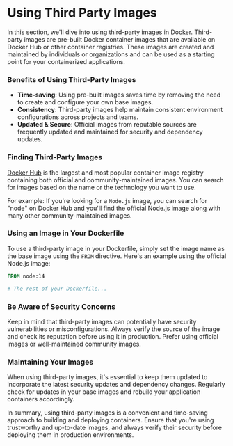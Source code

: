 # Using Third Party Images

In this section, we'll dive into using third-party images in Docker. Third-party images are pre-built Docker container images that are available on Docker Hub or other container registries. These images are created and maintained by individuals or organizations and can be used as a starting point for your containerized applications.

### Benefits of Using Third-Party Images

- **Time-saving**: Using pre-built images saves time by removing the need to create and configure your own base images.
- **Consistency**: Third-party images help maintain consistent environment configurations across projects and teams.
- **Updated & Secure**: Official images from reputable sources are frequently updated and maintained for security and dependency updates.

### Finding Third-Party Images

[Docker Hub](https://hub.docker.com) is the largest and most popular container image registry containing both official and community-maintained images. You can search for images based on the name or the technology you want to use.

For example: If you're looking for a `Node.js` image, you can search for "node" on Docker Hub and you'll find the official Node.js image along with many other community-maintained images.

### Using an Image in Your Dockerfile

To use a third-party image in your Dockerfile, simply set the image name as the base image using the `FROM` directive. Here's an example using the official Node.js image:

```Dockerfile
FROM node:14

# The rest of your Dockerfile...
```

### Be Aware of Security Concerns

Keep in mind that third-party images can potentially have security vulnerabilities or misconfigurations. Always verify the source of the image and check its reputation before using it in production. Prefer using official images or well-maintained community images.

### Maintaining Your Images

When using third-party images, it's essential to keep them updated to incorporate the latest security updates and dependency changes. Regularly check for updates in your base images and rebuild your application containers accordingly.

In summary, using third-party images is a convenient and time-saving approach to building and deploying containers. Ensure that you're using trustworthy and up-to-date images, and always verify their security before deploying them in production environments.